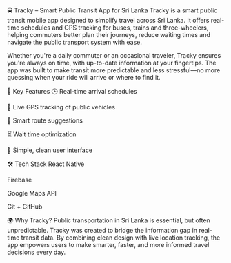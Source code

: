 🚍 Tracky – Smart Public Transit App for Sri Lanka
Tracky is a smart public transit mobile app designed to simplify travel across Sri Lanka. It offers real-time schedules and GPS tracking for buses, trains and three-wheelers, helping commuters better plan their journeys, reduce waiting times and navigate the public transport system with ease.

Whether you're a daily commuter or an occasional traveler, Tracky ensures you're always on time, with up-to-date information at your fingertips. The app was built to make transit more predictable and less stressful—no more guessing when your ride will arrive or where to find it.

🔧 Key Features
🕒 Real-time arrival schedules

📍 Live GPS tracking of public vehicles

🚦 Smart route suggestions

⏳ Wait time optimization

📱 Simple, clean user interface

🛠️ Tech Stack
React Native

Firebase 

Google Maps API

Git + GitHub

🌍 Why Tracky?
Public transportation in Sri Lanka is essential, but often unpredictable. Tracky was created to bridge the information gap in real-time transit data. By combining clean design with live location tracking, the app empowers users to make smarter, faster, and more informed travel decisions every day.
